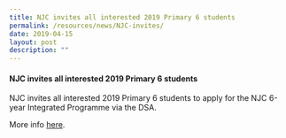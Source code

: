 ```yaml
---
title: NJC invites all interested 2019 Primary 6 students
permalink: /resources/news/NJC-invites/
date: 2019-04-15
layout: post
description: ""
---
```

#### NJC invites all interested 2019 Primary 6 students

NJC invites all interested 2019 Primary 6 students to apply for the NJC 6-year Integrated Programme via the DSA.

More info [here](https://moe-nationaljc-staging.netlify.app/admissions/ip-dsa).